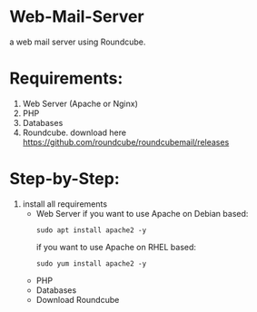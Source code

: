 # Web-Mail-Server
a web mail server using Roundcube.



# Requirements:
1. Web Server (Apache or Nginx)
2. PHP
3. Databases
4. Roundcube. download here https://github.com/roundcube/roundcubemail/releases


# Step-by-Step:
1. install all requirements
   - Web Server
     if you want to use Apache on Debian based:
     ```
     sudo apt install apache2 -y
     ```
     if you want to use Apache on RHEL based:
     ```
     sudo yum install apache2 -y
     ```
   - PHP
   - Databases
   - Download Roundcube
